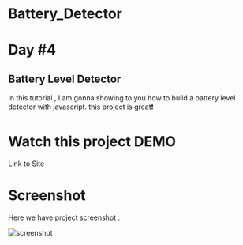 # Battery_Detector

# Day #4

## Battery Level Detector
In this tutorial ,  I am gonna showing to you how to build a battery level detector with javascript. this project is great❗️

# Watch this project DEMO


Link to Site - 

# Screenshot
Here we have project screenshot :


![screenshot](https://github.com/shamim1911/Battery_Detector/assets/149160986/8663b030-dd12-4353-98d1-db845d305bf7)
